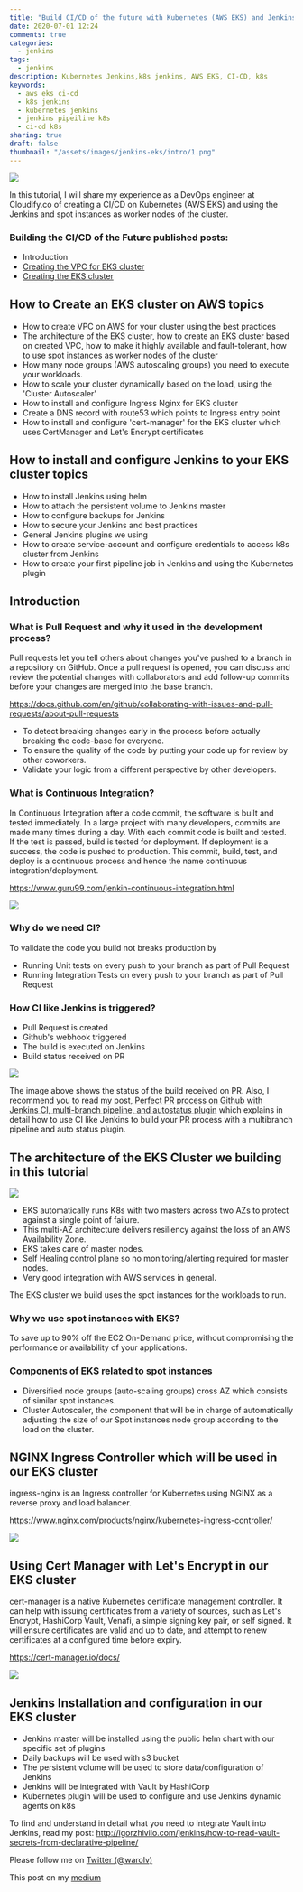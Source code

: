 ```yaml
---
title: "Build CI/CD of the future with Kubernetes (AWS EKS) and Jenkins"
date: 2020-07-01 12:24
comments: true
categories:
  - jenkins
tags:
  - jenkins
description: Kubernetes Jenkins,k8s jenkins, AWS EKS, CI-CD, k8s
keywords: 
  - aws eks ci-cd
  - k8s jenkins
  - kubernetes jenkins
  - jenkins pipeiline k8s
  - ci-cd k8s
sharing: true
draft: false
thumbnail: "/assets/images/jenkins-eks/intro/1.png"
---
```


<img src="/assets/images/jenkins-eks/intro/1.png" align="center"/> 

In this tutorial, I will share my experience as a DevOps engineer at Cloudify.co of creating a CI/CD on Kubernetes (AWS EKS) and using the Jenkins and spot instances as worker nodes of the cluster.

### Building the CI/CD of the Future published posts:

* Introduction
* [Creating the VPC for EKS cluster](http://igorzhivilo.com/jenkins/ci-cd-future-k8s-jenkins-vpc/)
* [Creating the EKS cluster](http://igorzhivilo.com/jenkins/ci-cd-future-k8s-jenkins-eks/)

## How to Create an EKS cluster on AWS topics

* How to create VPC on AWS for your cluster using the best practices
* The architecture of the EKS cluster, how to create an EKS cluster based on created VPC, how to make it highly available and fault-tolerant, how to use spot instances as worker nodes of the cluster
* How many node groups (AWS autoscaling groups) you need to execute your workloads.
* How to scale your cluster dynamically based on the load, using the 'Cluster Autoscaler'
* How to install and configure Ingress Nginx for EKS cluster
* Create a DNS record with route53 which points to Ingress entry point
* How to install and configure 'cert-manager' for the EKS cluster which uses CertManager and Let's Encrypt certificates

## How to install and configure Jenkins to your EKS cluster topics

* How to install Jenkins using helm
* How to attach the persistent volume to Jenkins master
* How to configure backups for Jenkins
* How to secure your Jenkins and best practices
* General Jenkins plugins we using
* How to create service-account and configure credentials to access k8s cluster from Jenkins
* How to create your first pipeline job in Jenkins and using the Kubernetes plugin


## Introduction

### What is Pull Request and why it used in the development process?

Pull requests let you tell others about changes you've pushed to a branch in a repository on GitHub. Once a pull request is opened, you can discuss and review the potential changes with collaborators and add follow-up commits before your changes are merged into the base branch.

https://docs.github.com/en/github/collaborating-with-issues-and-pull-requests/about-pull-requests

* To detect breaking changes early in the process before actually breaking the code-base for everyone.
* To ensure the quality of the code by putting your code up for review by other coworkers.
* Validate your logic from a different perspective by other developers.

### What is Continuous Integration?

In Continuous Integration after a code commit, the software is built and tested immediately. In a large project with many developers, commits are made many times during a day. With each commit code is built and tested. If the test is passed, build is tested for deployment. If deployment is a success, the code is pushed to production. This commit, build, test, and deploy is a continuous process and hence the name continuous integration/deployment.

https://www.guru99.com/jenkin-continuous-integration.html

<img src="/assets/images/jenkins-eks/intro/2.jpeg" align="center"/>

### Why do we need CI?

To validate the code you build not breaks production by

* Running Unit tests on every push to your branch as part of Pull Request
* Running Integration Tests on every push to your branch as part of Pull Request

### How CI like Jenkins is triggered?

* Pull Request is created
* Github's webhook triggered
* The build is executed on Jenkins
* Build status received on PR

<img src="/assets/images/jenkins-eks/intro/3.png" align="center"/>

The image above shows the status of the build received on PR.
Also, I recommend you to read my post, [Perfect PR process on Github with Jenkins CI, multi-branch pipeline, and autostatus plugin](http://igorzhivilo.com/jenkins/perfect-pr-process-jenkins-pipeline-autostatus/)
which explains in detail how to use CI like Jenkins to build your PR process with a multibranch pipeline and auto status plugin.

## The architecture of the EKS Cluster we building in this tutorial

<img src="/assets/images/jenkins-eks/intro/4.png" align="center"/>

* EKS automatically runs K8s with two masters across two AZs to protect against a single point of failure.
* This multi-AZ architecture delivers resiliency against the loss of an AWS Availability Zone.
* EKS takes care of master nodes.
* Self Healing control plane so no monitoring/alerting required for master nodes.
* Very good integration with AWS services in general.


The EKS cluster we build uses the spot instances for the workloads to run.

### Why we use spot instances with EKS?

To save up to 90% off the EC2 On-Demand price, without compromising the performance or availability of your applications.

### Components of EKS related to spot instances

* Diversified node groups (auto-scaling groups) cross AZ which consists of similar spot instances.
* Cluster Autoscaler, the component that will be in charge of automatically adjusting the size of our Spot instances node group according to the load on the cluster.

## NGINX Ingress Controller which will be used in our EKS cluster

ingress-nginx is an Ingress controller for Kubernetes using NGINX as a reverse proxy and load balancer.

https://www.nginx.com/products/nginx/kubernetes-ingress-controller/

<img src="/assets/images/jenkins-eks/intro/5.png" align="center"/>

## Using Cert Manager with Let's Encrypt in our EKS cluster

cert-manager is a native Kubernetes certificate management controller. It can help with issuing certificates from a variety of sources, such as Let's Encrypt, HashiCorp Vault, Venafi, a simple signing key pair, or self signed.
It will ensure certificates are valid and up to date, and attempt to renew certificates at a configured time before expiry.

https://cert-manager.io/docs/

<img src="/assets/images/jenkins-eks/intro/6.png" align="center"/>

## Jenkins Installation and configuration in our EKS cluster

* Jenkins master will be installed using the public helm chart with our specific set of plugins
* Daily backups will be used with s3 bucket
* The persistent volume will be used to store data/configuration of Jenkins
* Jenkins will be integrated with Vault by HashiCorp
* Kubernetes plugin will be used to configure and use Jenkins dynamic agents on k8s

To find and understand in detail what you need to integrate Vault into Jenkins, read my post: http://igorzhivilo.com/jenkins/how-to-read-vault-secrets-from-declarative-pipeline/

Please follow me on [Twitter (@warolv)](https://twitter.com/warolv)

This post on my [medium](https://medium.com/@warolv/build-ci-cd-of-the-future-with-kubernetes-aws-eks-and-jenkins-84b744f26949)







